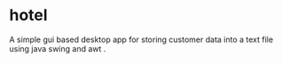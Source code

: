 # hotel

A simple gui based desktop app for storing customer data into a text file using java swing and awt . 
